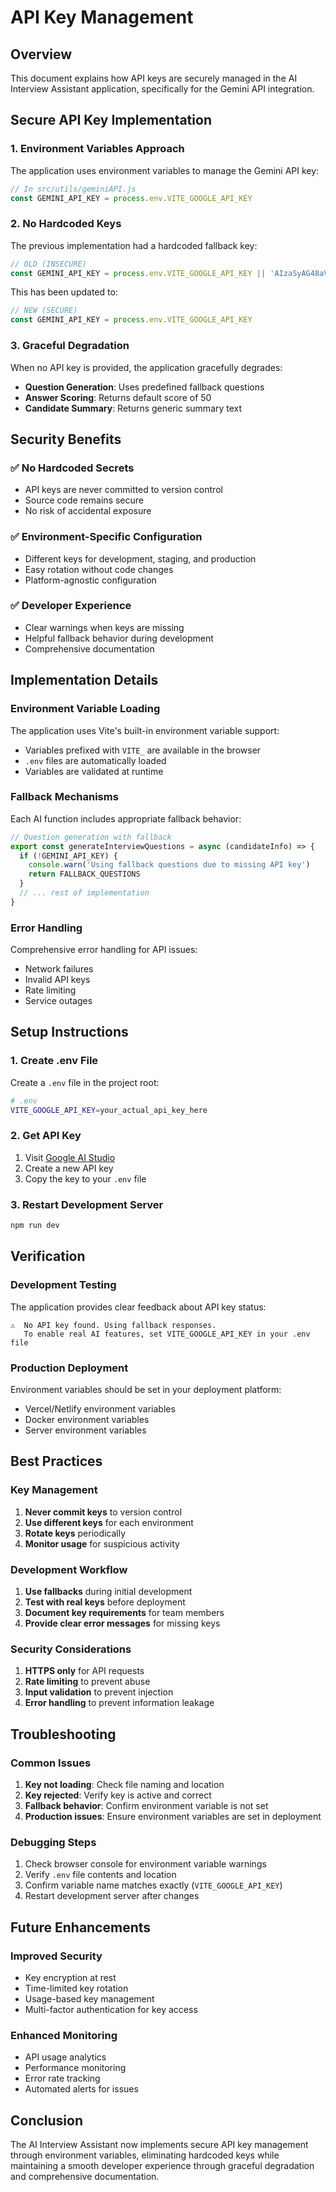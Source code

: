 # API Key Management

## Overview

This document explains how API keys are securely managed in the AI Interview Assistant application, specifically for the Gemini API integration.

## Secure API Key Implementation

### 1. Environment Variables Approach

The application uses environment variables to manage the Gemini API key:

```javascript
// In src/utils/geminiAPI.js
const GEMINI_API_KEY = process.env.VITE_GOOGLE_API_KEY
```

### 2. No Hardcoded Keys

The previous implementation had a hardcoded fallback key:
```javascript
// OLD (INSECURE)
const GEMINI_API_KEY = process.env.VITE_GOOGLE_API_KEY || 'AIzaSyAG48aV07Ttgj6_H3PCXJK1G9-AJv35iOA'
```

This has been updated to:
```javascript
// NEW (SECURE)
const GEMINI_API_KEY = process.env.VITE_GOOGLE_API_KEY
```

### 3. Graceful Degradation

When no API key is provided, the application gracefully degrades:

- **Question Generation**: Uses predefined fallback questions
- **Answer Scoring**: Returns default score of 50
- **Candidate Summary**: Returns generic summary text

## Security Benefits

### ✅ No Hardcoded Secrets
- API keys are never committed to version control
- Source code remains secure
- No risk of accidental exposure

### ✅ Environment-Specific Configuration
- Different keys for development, staging, and production
- Easy rotation without code changes
- Platform-agnostic configuration

### ✅ Developer Experience
- Clear warnings when keys are missing
- Helpful fallback behavior during development
- Comprehensive documentation

## Implementation Details

### Environment Variable Loading
The application uses Vite's built-in environment variable support:
- Variables prefixed with `VITE_` are available in the browser
- `.env` files are automatically loaded
- Variables are validated at runtime

### Fallback Mechanisms
Each AI function includes appropriate fallback behavior:

```javascript
// Question generation with fallback
export const generateInterviewQuestions = async (candidateInfo) => {
  if (!GEMINI_API_KEY) {
    console.warn('Using fallback questions due to missing API key')
    return FALLBACK_QUESTIONS
  }
  // ... rest of implementation
}
```

### Error Handling
Comprehensive error handling for API issues:
- Network failures
- Invalid API keys
- Rate limiting
- Service outages

## Setup Instructions

### 1. Create .env File
Create a `.env` file in the project root:

```bash
# .env
VITE_GOOGLE_API_KEY=your_actual_api_key_here
```

### 2. Get API Key
1. Visit [Google AI Studio](https://makersuite.google.com/app/apikey)
2. Create a new API key
3. Copy the key to your `.env` file

### 3. Restart Development Server
```bash
npm run dev
```

## Verification

### Development Testing
The application provides clear feedback about API key status:

```
⚠️  No API key found. Using fallback responses.
   To enable real AI features, set VITE_GOOGLE_API_KEY in your .env file
```

### Production Deployment
Environment variables should be set in your deployment platform:
- Vercel/Netlify environment variables
- Docker environment variables
- Server environment variables

## Best Practices

### Key Management
1. **Never commit keys** to version control
2. **Use different keys** for each environment
3. **Rotate keys** periodically
4. **Monitor usage** for suspicious activity

### Development Workflow
1. **Use fallbacks** during initial development
2. **Test with real keys** before deployment
3. **Document key requirements** for team members
4. **Provide clear error messages** for missing keys

### Security Considerations
1. **HTTPS only** for API requests
2. **Rate limiting** to prevent abuse
3. **Input validation** to prevent injection
4. **Error handling** to prevent information leakage

## Troubleshooting

### Common Issues
1. **Key not loading**: Check file naming and location
2. **Key rejected**: Verify key is active and correct
3. **Fallback behavior**: Confirm environment variable is not set
4. **Production issues**: Ensure environment variables are set in deployment

### Debugging Steps
1. Check browser console for environment variable warnings
2. Verify `.env` file contents and location
3. Confirm variable name matches exactly (`VITE_GOOGLE_API_KEY`)
4. Restart development server after changes

## Future Enhancements

### Improved Security
- Key encryption at rest
- Time-limited key rotation
- Usage-based key management
- Multi-factor authentication for key access

### Enhanced Monitoring
- API usage analytics
- Performance monitoring
- Error rate tracking
- Automated alerts for issues

## Conclusion

The AI Interview Assistant now implements secure API key management through environment variables, eliminating hardcoded keys while maintaining a smooth developer experience through graceful degradation and comprehensive documentation.